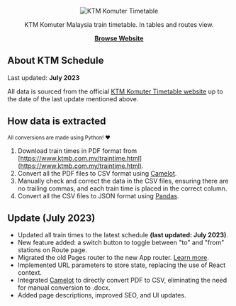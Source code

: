 <p align="center">
  <img src="https://ktm-schedule.vercel.app/opengraph-image.png" alt="KTM Komuter Timetable">
</p>

<p align="center">
  KTM Komuter Malaysia train timetable. In tables and routes view.
<p>

<p align="center">
  <a href="https://ktm-schedule.vercel.app"><strong>Browse Website</strong></a>
</p>

## About KTM Schedule

Last updated: <strong>July 2023</strong>

All data is sourced from the official [KTM Komuter Timetable website](https://www.ktmb.com.my/traintime.html) up to the date of the last update mentioned above.

## How data is extracted

<sub>All conversions are made using Python! ❤️</sub>

1. Download train times in PDF format from [https://www.ktmb.com.my/traintime.html](https://www.ktmb.com.my/traintime.html).
2. Convert all the PDF files to CSV format using [Camelot](https://camelot-py.readthedocs.io/en/master/).
3. Manually check and correct the data in the CSV files, ensuring there are no trailing commas, and each train time is placed in the correct column.
4. Convert all the CSV files to JSON format using [Pandas](https://pypi.org/project/pandas/).

## Update (July 2023)

- Updated all train times to the latest schedule **(last updated: July 2023)**.
- New feature added: a switch button to toggle between "to" and "from" stations on Route page.
- Migrated the old Pages router to the new App router. [Learn more](https://nextjs.org/docs/app).
- Implemented URL parameters to store state, replacing the use of React context.
- Integrated [Camelot](https://camelot-py.readthedocs.io/en/master/) to directly convert PDF to CSV, eliminating the need for manual conversion to .docx.
- Added page descriptions, improved SEO, and UI updates.
